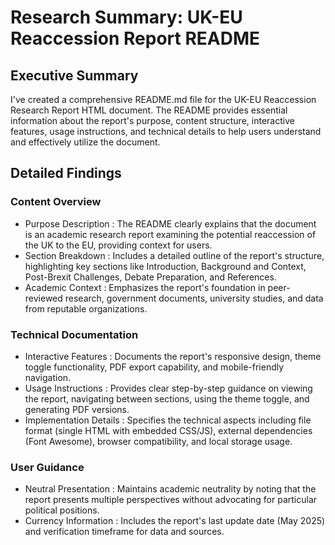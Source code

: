 # Research Summary: UK-EU Reaccession Report README
## Executive Summary
I've created a comprehensive README.md file for the UK-EU Reaccession Research Report HTML document. The README provides essential information about the report's purpose, content structure, interactive features, usage instructions, and technical details to help users understand and effectively utilize the document.

## Detailed Findings
### Content Overview
- Purpose Description : The README clearly explains that the document is an academic research report examining the potential reaccession of the UK to the EU, providing context for users.
- Section Breakdown : Includes a detailed outline of the report's structure, highlighting key sections like Introduction, Background and Context, Post-Brexit Challenges, Debate Preparation, and References.
- Academic Context : Emphasizes the report's foundation in peer-reviewed research, government documents, university studies, and data from reputable organizations.
### Technical Documentation
- Interactive Features : Documents the report's responsive design, theme toggle functionality, PDF export capability, and mobile-friendly navigation.
- Usage Instructions : Provides clear step-by-step guidance on viewing the report, navigating between sections, using the theme toggle, and generating PDF versions.
- Implementation Details : Specifies the technical aspects including file format (single HTML with embedded CSS/JS), external dependencies (Font Awesome), browser compatibility, and local storage usage.
### User Guidance
- Neutral Presentation : Maintains academic neutrality by noting that the report presents multiple perspectives without advocating for particular political positions.
- Currency Information : Includes the report's last update date (May 2025) and verification timeframe for data and sources.
